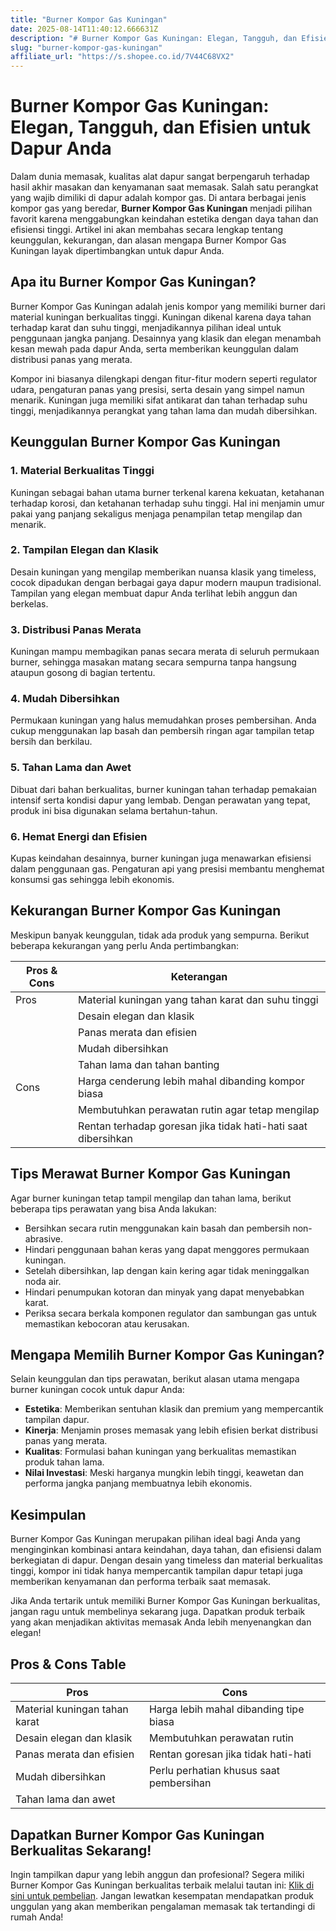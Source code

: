 ```yaml
---
title: "Burner Kompor Gas Kuningan"
date: 2025-08-14T11:40:12.666631Z
description: "# Burner Kompor Gas Kuningan: Elegan, Tangguh, dan Efisien untuk Dapur Anda..."
slug: "burner-kompor-gas-kuningan"
affiliate_url: "https://s.shopee.co.id/7V44C68VX2"
---
```

# Burner Kompor Gas Kuningan: Elegan, Tangguh, dan Efisien untuk Dapur Anda

Dalam dunia memasak, kualitas alat dapur sangat berpengaruh terhadap hasil akhir masakan dan kenyamanan saat memasak. Salah satu perangkat yang wajib dimiliki di dapur adalah kompor gas. Di antara berbagai jenis kompor gas yang beredar, **Burner Kompor Gas Kuningan** menjadi pilihan favorit karena menggabungkan keindahan estetika dengan daya tahan dan efisiensi tinggi. Artikel ini akan membahas secara lengkap tentang keunggulan, kekurangan, dan alasan mengapa Burner Kompor Gas Kuningan layak dipertimbangkan untuk dapur Anda.

## Apa itu Burner Kompor Gas Kuningan?

Burner Kompor Gas Kuningan adalah jenis kompor yang memiliki burner dari material kuningan berkualitas tinggi. Kuningan dikenal karena daya tahan terhadap karat dan suhu tinggi, menjadikannya pilihan ideal untuk penggunaan jangka panjang. Desainnya yang klasik dan elegan menambah kesan mewah pada dapur Anda, serta memberikan keunggulan dalam distribusi panas yang merata.

Kompor ini biasanya dilengkapi dengan fitur-fitur modern seperti regulator udara, pengaturan panas yang presisi, serta desain yang simpel namun menarik. Kuningan juga memiliki sifat antikarat dan tahan terhadap suhu tinggi, menjadikannya perangkat yang tahan lama dan mudah dibersihkan.

## Keunggulan Burner Kompor Gas Kuningan

### 1. Material Berkualitas Tinggi
Kuningan sebagai bahan utama burner terkenal karena kekuatan, ketahanan terhadap korosi, dan ketahanan terhadap suhu tinggi. Hal ini menjamin umur pakai yang panjang sekaligus menjaga penampilan tetap mengilap dan menarik.

### 2. Tampilan Elegan dan Klasik
Desain kuningan yang mengilap memberikan nuansa klasik yang timeless, cocok dipadukan dengan berbagai gaya dapur modern maupun tradisional. Tampilan yang elegan membuat dapur Anda terlihat lebih anggun dan berkelas.

### 3. Distribusi Panas Merata
Kuningan mampu membagikan panas secara merata di seluruh permukaan burner, sehingga masakan matang secara sempurna tanpa hangsung ataupun gosong di bagian tertentu.

### 4. Mudah Dibersihkan
Permukaan kuningan yang halus memudahkan proses pembersihan. Anda cukup menggunakan lap basah dan pembersih ringan agar tampilan tetap bersih dan berkilau.

### 5. Tahan Lama dan Awet
Dibuat dari bahan berkualitas, burner kuningan tahan terhadap pemakaian intensif serta kondisi dapur yang lembab. Dengan perawatan yang tepat, produk ini bisa digunakan selama bertahun-tahun.

### 6. Hemat Energi dan Efisien
Kupas keindahan desainnya, burner kuningan juga menawarkan efisiensi dalam penggunaan gas. Pengaturan api yang presisi membantu menghemat konsumsi gas sehingga lebih ekonomis.

## Kekurangan Burner Kompor Gas Kuningan

Meskipun banyak keunggulan, tidak ada produk yang sempurna. Berikut beberapa kekurangan yang perlu Anda pertimbangkan:

| Pros & Cons | Keterangan                                           |
|--------------|-------------------------------------------------------|
| Pros         | Material kuningan yang tahan karat dan suhu tinggi   |
|              | Desain elegan dan klasik                             |
|              | Panas merata dan efisien                              |
|              | Mudah dibersihkan                                    |
|              | Tahan lama dan tahan banting                          |
| Cons         | Harga cenderung lebih mahal dibanding kompor biasa   |
|              | Membutuhkan perawatan rutin agar tetap mengilap    |
|              | Rentan terhadap goresan jika tidak hati-hati saat dibersihkan |

## Tips Merawat Burner Kompor Gas Kuningan

Agar burner kuningan tetap tampil mengilap dan tahan lama, berikut beberapa tips perawatan yang bisa Anda lakukan:

- Bersihkan secara rutin menggunakan kain basah dan pembersih non-abrasive.
- Hindari penggunaan bahan keras yang dapat menggores permukaan kuningan.
- Setelah dibersihkan, lap dengan kain kering agar tidak meninggalkan noda air.
- Hindari penumpukan kotoran dan minyak yang dapat menyebabkan karat.
- Periksa secara berkala komponen regulator dan sambungan gas untuk memastikan kebocoran atau kerusakan.

## Mengapa Memilih Burner Kompor Gas Kuningan?

Selain keunggulan dan tips perawatan, berikut alasan utama mengapa burner kuningan cocok untuk dapur Anda:

- **Estetika**: Memberikan sentuhan klasik dan premium yang mempercantik tampilan dapur.
- **Kinerja**: Menjamin proses memasak yang lebih efisien berkat distribusi panas yang merata.
- **Kualitas**: Formulasi bahan kuningan yang berkualitas memastikan produk tahan lama.
- **Nilai Investasi**: Meski harganya mungkin lebih tinggi, keawetan dan performa jangka panjang membuatnya lebih ekonomis.

## Kesimpulan

Burner Kompor Gas Kuningan merupakan pilihan ideal bagi Anda yang menginginkan kombinasi antara keindahan, daya tahan, dan efisiensi dalam berkegiatan di dapur. Dengan desain yang timeless dan material berkualitas tinggi, kompor ini tidak hanya mempercantik tampilan dapur tetapi juga memberikan kenyamanan dan performa terbaik saat memasak.

Jika Anda tertarik untuk memiliki Burner Kompor Gas Kuningan berkualitas, jangan ragu untuk membelinya sekarang juga. Dapatkan produk terbaik yang akan menjadikan aktivitas memasak Anda lebih menyenangkan dan elegan!

## Pros & Cons Table

| **Pros** | **Cons** |
|------------------------------|------------------------------|
| Material kuningan tahan karat | Harga lebih mahal dibanding tipe biasa |
| Desain elegan dan klasik | Membutuhkan perawatan rutin |
| Panas merata dan efisien | Rentan goresan jika tidak hati-hati |
| Mudah dibersihkan | Perlu perhatian khusus saat pembersihan |
| Tahan lama dan awet |                                 |

## Dapatkan Burner Kompor Gas Kuningan Berkualitas Sekarang!

Ingin tampilkan dapur yang lebih anggun dan profesional? Segera miliki Burner Kompor Gas Kuningan berkualitas terbaik melalui tautan ini: [Klik di sini untuk pembelian](https://s.shopee.co.id/7V44C68VX2). Jangan lewatkan kesempatan mendapatkan produk unggulan yang akan memberikan pengalaman memasak tak tertandingi di rumah Anda!